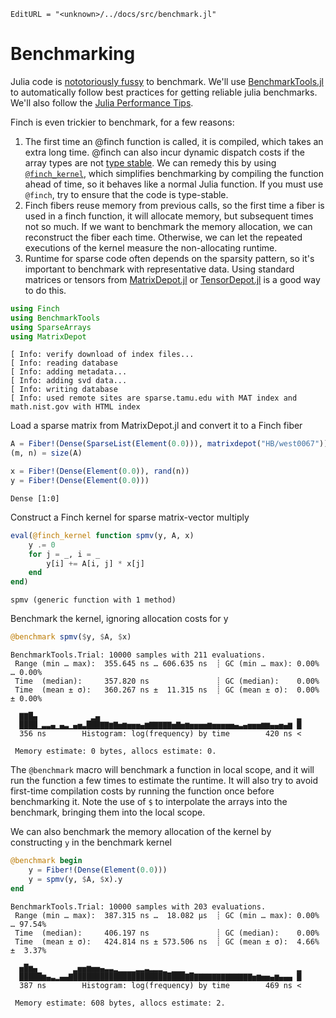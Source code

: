 ```@meta
EditURL = "<unknown>/../docs/src/benchmark.jl"
```

# Benchmarking

Julia code is [nototoriously
fussy](https://github.com/JuliaCI/BenchmarkTools.jl#why-does-this-package-exist)
to benchmark.
We'll use [BenchmarkTools.jl](https://github.com/JuliaCI/BenchmarkTools.jl)
to automatically follow best practices for getting reliable julia benchmarks. We'll also
follow the [Julia Performance Tips](https://docs.julialang.org/en/v1/manual/performance-tips/).

Finch is even trickier to benchmark, for a few reasons:
1. The first time an @finch function is called, it is compiled, which takes an
   extra long time. @finch can also incur dynamic dispatch costs if the array
   types are not [type
   stable](https://docs.julialang.org/en/v1/manual/faq/#man-type-stability). We
   can remedy this by using [`@finch_kernel`](@ref), which simplifies
   benchmarking by compiling the function ahead of time, so it behaves like a
   normal Julia function. If you must use `@finch`, try to ensure that the code
   is type-stable.
2. Finch fibers reuse memory from previous calls, so the first time a fiber is
   used in a finch function, it will allocate memory, but subsequent times not so
   much. If we want to benchmark the memory allocation, we can reconstruct the
   fiber each time. Otherwise, we can let the repeated executions of the kernel
   measure the non-allocating runtime.
3. Runtime for sparse code often depends on the sparsity pattern, so it's
   important to benchmark with representative data. Using standard matrices or tensors from
   [MatrixDepot.jl](https://github.com/JuliaLinearAlgebra/MatrixDepot.jl) or
   [TensorDepot.jl](https://github.com/willow-ahrens/TensorDepot.jl) is a good
   way to do this.

````julia
using Finch
using BenchmarkTools
using SparseArrays
using MatrixDepot
````

````
[ Info: verify download of index files...
[ Info: reading database
[ Info: adding metadata...
[ Info: adding svd data...
[ Info: writing database
[ Info: used remote sites are sparse.tamu.edu with MAT index and math.nist.gov with HTML index

````

Load a sparse matrix from MatrixDepot.jl and convert it to a Finch fiber

````julia
A = Fiber!(Dense(SparseList(Element(0.0))), matrixdepot("HB/west0067"))
(m, n) = size(A)

x = Fiber!(Dense(Element(0.0)), rand(n))
y = Fiber!(Dense(Element(0.0)))
````

````
Dense [1:0]
````

Construct a Finch kernel for sparse matrix-vector multiply

````julia
eval(@finch_kernel function spmv(y, A, x)
    y .= 0
    for j = _, i = _
        y[i] += A[i, j] * x[j]
    end
end)
````

````
spmv (generic function with 1 method)
````

Benchmark the kernel, ignoring allocation costs for y

````julia
@benchmark spmv($y, $A, $x)
````

````
BenchmarkTools.Trial: 10000 samples with 211 evaluations.
 Range (min … max):  355.645 ns … 606.635 ns  ┊ GC (min … max): 0.00% … 0.00%
 Time  (median):     357.820 ns               ┊ GC (median):    0.00%
 Time  (mean ± σ):   360.267 ns ±  11.315 ns  ┊ GC (mean ± σ):  0.00% ± 0.00%

  ▇▇█▄            ▂▄                                            ▂
  ████▁▃▃▄▁▄▃▁▄▅▃███▇▇▆▇▅▆▅▅▅▄▆▇▇▇▇▇▅▇▅▆▅▅▅▅▆▅▅▅▅▅▄▃▄▅▅▅▆▆▄▄▅▄▆ █
  356 ns        Histogram: log(frequency) by time        420 ns <

 Memory estimate: 0 bytes, allocs estimate: 0.
````

The `@benchmark` macro will benchmark a function in local scope, and it will run
the function a few times to estimate the runtime. It will also try to avoid
first-time compilation costs by running the function once before benchmarking
it. Note the use of `$` to interpolate the arrays into the benchmark, bringing
them into the local scope.

We can also benchmark the memory allocation of the kernel by constructing `y` in the
benchmark kernel

````julia
@benchmark begin
    y = Fiber!(Dense(Element(0.0)))
    y = spmv(y, $A, $x).y
end
````

````
BenchmarkTools.Trial: 10000 samples with 203 evaluations.
 Range (min … max):  387.315 ns …  18.082 μs  ┊ GC (min … max): 0.00% … 97.54%
 Time  (median):     406.197 ns               ┊ GC (median):    0.00%
 Time  (mean ± σ):   424.814 ns ± 573.506 ns  ┊ GC (mean ± σ):  4.66% ±  3.37%

  ▅█▆▄        ▂▅▅▆▅▅▄▃▃▂▁▁▁▁▂▂▃▂▂▂▁ ▁▁▁                         ▂
  █████▆▄▃▂▄▄▇█████████████████████████▇█▇▇▇▇▇▇▇▇▇▇▇▇▇▅▆▅▅▄▆▄▄▄ █
  387 ns        Histogram: log(frequency) by time        469 ns <

 Memory estimate: 608 bytes, allocs estimate: 2.
````

